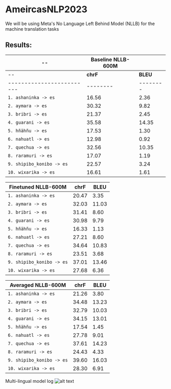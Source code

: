 # AmeircasNLP2023

We will be using Meta's No Language Left Behind Model (NLLB) for the machine translation tasks

## Results:
|               --         |**Baseline NLLB-600M**||
| -------------------------| -------- | -------- |
|                  --      | **chrF** | **BLEU** |
| -------------------------| -------- | -------- |
| `1. ashaninka -> es`     | 16.56    | 2.36     |
| `2. aymara -> es`        | 30.32    | 9.82     |
| `3. bribri -> es`        | 21.37    | 2.45     |
| `4. guarani -> es`       | 35.58    | 14.35    |
| `5. hñähñu -> es`        | 17.53    | 1.30     |
| `6. nahuatl -> es`       | 12.98    | 0.92     |
| `7. quechua -> es`       | 32.56    | 10.35    |
| `8. raramuri -> es`      | 17.07    | 1.19     |
| `9. shipibo_konibo -> es`| 22.57    | 3.24     |
| `10. wixarika -> es`     | 16.61    | 1.61     |


| **Finetuned NLLB-600M**  | **chrF** | **BLEU** |
| -------------------------| -------- | -------- |
| `1. ashaninka -> es`     | 20.47    | 3.35     |
| `2. aymara -> es`        | 32.03    | 11.03    |
| `3. bribri -> es`        | 31.41    | 8.60     |
| `4. guarani -> es`       | 30.98    | 9.79     |
| `5. hñähñu -> es`        | 16.33    | 1.13     |
| `6. nahuatl -> es`       | 27.21    | 8.60     |
| `7. quechua -> es`       | 34.64    | 10.83    |
| `8. raramuri -> es`      | 23.51    | 3.68     |
| `9. shipibo_konibo -> es`| 37.01    | 13.46    |
| `10. wixarika -> es`     | 27.68    | 6.36     |

| **Averaged NLLB-600M**   | **chrF** | **BLEU** |
| -------------------------| -------- | -------- |
| `1. ashaninka -> es`     | 21.26    | 3.80     |
| `2. aymara -> es`        | 34.48    | 13.23    |
| `3. bribri -> es`        | 32.79    | 10.03    |
| `4. guarani -> es`       | 34.15    | 13.01    |
| `5. hñähñu -> es`        | 17.54    | 1.45     |
| `6. nahuatl -> es`       | 27.78    | 9.01     |
| `7. quechua -> es`       | 37.61    | 14.23    |
| `8. raramuri -> es`      | 24.43    | 4.33     |
| `9. shipibo_konibo -> es`| 39.60    | 16.03    |
| `10. wixarika -> es`     | 28.30    | 6.91     |


Multi-lingual model log
![alt text](https://github.com/KaieChen/ameircasnlp2023/blob/main/output.png)

